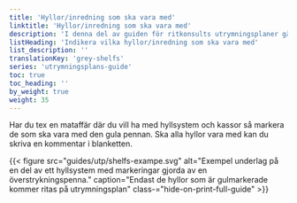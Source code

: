 ```yaml
---
title: 'Hyllor/inredning som ska vara med'
linktitle: 'Hyllor/inredning som ska vara med'
description: 'I denna del av guiden för ritkonsults utrymningsplaner går vi igenom hur du ska markera rum som ska gråläggas, hyllor och övrig inredning som du vill ha med på utrymningsplanen.'
listHeading: 'Indikera vilka hyllor/inredning som ska vara med'
list_description: ''
translationKey: 'grey-shelfs'
series: 'utrymningsplans-guide'
toc: true
toc_heading: ''
by_weight: true
weight: 35
---
```


Har du tex en mataffär där du vill ha med hyllsystem och kassor så markera de som ska vara med den gula pennan. Ska alla hyllor vara med kan du skriva en kommentar i blanketten.

{{< figure src="guides/utp/shelfs-exampe.svg" alt="Exempel underlag på en del av ett hyllsystem med markeringar gjorda av en överstrykningspenna." caption="Endast de hyllor som är gulmarkerade kommer ritas på utrymningsplan" class-="hide-on-print-full-guide" >}}


